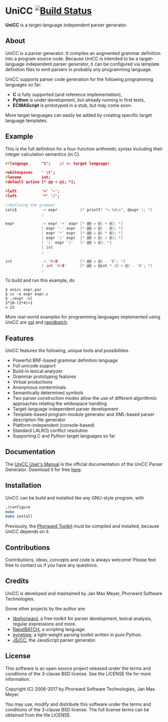 # UniCC [![Build Status](https://travis-ci.org/phorward/unicc.svg?branch=develop)](https://travis-ci.org/phorward/unicc)

**UniCC** is a target-language independent parser generator.

## About

UniCC is a parser generator. It compiles an augmented grammar definition into a program source code. Because UniCC is intended to be a target-language independent parser generator, it can be configured via template definition files to emit parsers in probably any programming language.

UniCC supports parser code generation for the following programming languages so far:

- **C** is fully supported (and reference implementation),
- **Python** is under development, but already running in first tests,
- **ECMAScript** is prototyped in a stub, but may come soon.

More target languages can easily be added by creating specific target language templates.

## Example

This is the full definition for a four-function arithmetic syntax including their integer calculation semantics (in C).

```c
#!language      "C";	// <- target language!

#whitespaces    ' \t';
#lexeme         int;
#default action [* @@ = @1; *];

#left           '+' '-';
#left           '*' '/';

//Defining the grammar
calc$           -> expr          [* printf( "= %d\n", @expr ); *]
                ;

expr            -> expr '+' expr [* @@ = @1 + @3; *]
                | expr '-' expr  [* @@ = @1 - @3; *]
                | expr '*' expr  [* @@ = @1 * @3; *]
                | expr '/' expr  [* @@ = @1 / @3; *]
                | '(' expr ')'   [* @@ = @2; *]
                | int
                ;

int             -> '0-9'         [* @@ = @1 - '0'; *]
                | int '0-9'      [* @@ = @int * 10 + @2 - '0'; *]
                ;
```

To build and run this example, do

```
$ unicc expr.par
$ cc -o expr expr.c
$ ./expr -sl
3*10-(2*4)+1
= 23
```

More real-world examples for programming languages implemented using UniCC are [xpl](https://github.com/phorward/xpl) and [rapidbatch](https://github.com/phorward/rapidbatch).

## Features

UniCC features the following, unique tools and possibilities.

- Powerful BNF-based grammar definition language
- Full unicode support
- Build-in lexical analyzer
- Grammar prototyping features
- Virtual productions
- Anonymous nonterminals
- Semantically determined symbols
- Two parser construction modes allow the use of different algorithmic
approaches relating the whitespace handling
- Target-language independent parser development
- Template-based program-module generator and XML-based parser description
file generator
- Platform-independent (console-based)
- Standard LALR(1) conflict resolution
- Supporting C and Python target languages so far

## Documentation

The [UniCC User's Manual](https://www.phorward-software.com/products/unicc-lalr1-parser-generator/user-manual_index.html) is the official documentation of the UniCC Parser Generator. Download it for free [here](https://www.phorward-software.com/products/unicc/unicc.pdf).

## Installation

UniCC can be build and installed like any GNU-style program, with

```sh
./configure
make
make install
```

Previously, the [Phorward Toolkit](https://github.com/phorward/phorward) must be compiled and installed, because UniCC depends on it.

## Contributions

Contributions, ideas, concepts and code is always welcome!
Please feel free to contact us if you have any questions.

## Credits

UniCC is developed and maintained by Jan Max Meyer, Phorward Software Technologies.

Some other projects by the author are:

- [libphorward](https://github.com/phorward/phorward), a free toolkit for parser development, lexical analysis, regular expressions and more.
- [RapidBATCH](https://github.com/phorward/rapidbatch), a scripting language.
- [pynetree](https://github.com/phorward/pynetree), a light-weight parsing toolkit written in pure Python.
- [JS/CC](https://jscc.brobston.com), the JavaScript parser generator.

## License

This software is an open source project released under the terms and conditions of the 3-clause BSD license. See the LICENSE file for more information.

Copyright (C) 2006-2017 by Phorward Software Technologies, Jan Max Meyer.

You may use, modify and distribute this software under the terms and conditions of the 3-clause BSD license. The full license terms can be obtained from the file LICENSE.
